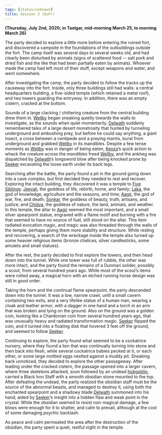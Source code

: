 ```yaml
---
tags: [status/unknown]
title: Session 3 (DuFr)
---
```



**(Thursday, July 2nd, 2020; in Taelgar, mid-morning March 25, to morning March 26)**

The party decided to explore a little more before entering the ruined fort, and discovered a campsite in the foundations of the outbuildings outside the fort. The camp itself was several days to several weeks old, and had clearly been disturbed by animals (signs of scattered food -- salt pork and dried fish and the like that had been partially eaten by animals). Whoever made the camp had left most of their stuff, except weapons and water, and went somewhere. 

After investigating the camp, the party decided to follow the tracks up the causeway into the fort. Inside, only three buildings still had walls: a central headquarters building, a five-sided temple (which retained a metal roof), and two towers guarding the entryway. In addition, there was an empty cistern, cracked at the bottom. 

Sounds of a large clacking / chittering creature from the central building drew them in. [Wellby](<../../../people/pcs/dunmar-fellowship/wellby.md>) began sneaking quietly towards the walls to investigate, as the sounds when quiet momentarily. [Delwath](<../../../people/pcs/dunmar-fellowship/delwath.md>) suddenly remembered tales of a large desert monstrosity that hunted by tunneling underground and ambushing prey, but before he could say anything, a giant insect, a cross between a centipede and a preying mantis, burst from underground and grabbed [Wellby](<../../../people/pcs/dunmar-fellowship/wellby.md>) in its mandibles. Despite a few tense moments as [Wellby](<../../../people/pcs/dunmar-fellowship/wellby.md>) was in danger of being eaten, [Kenzo](<../../../people/pcs/dunmar-fellowship/kenzo.md>)’s quick action to whack the creature across the mandibles freed [Wellby](<../../../people/pcs/dunmar-fellowship/wellby.md>), and the ankheg was dispatched by [Delwath](<../../../people/pcs/dunmar-fellowship/delwath.md>)’s longsword blow after being knocked prone by [Seeker](<../../../people/pcs/dunmar-fellowship/seeker.md>) excavating the loose earth under its back legs. 

Searching after the battle, the party found a pit in the ground going down into a cave complex, but first decided they needed to rest and recover. Exploring the intact building, they discovered it was a temple to [Five Siblings](<../../../cosmology/religions/five-siblings/five-siblings.md>): [Jeevali](<../../../cosmology/gods/incorporeal-gods/dunmari/jeevali.md>), the goddess of life, rebirth, home, and family; [Laka](<../../../cosmology/gods/incorporeal-gods/dunmari/laka.md>), the god of knowledge, agriculture and the seasons, and time; [Aagir](<../../../cosmology/gods/incorporeal-gods/dunmari/aagir.md>), the god of war, fire, and death; [Sonkar](<../../../cosmology/gods/incorporeal-gods/dunmari/sonkar.md>), the goddess of beauty, truth, artisans, and justice; and [Chidya](<../../../cosmology/gods/incorporeal-gods/dunmari/chidya.md>), the goddess of nature, the land, animals, and weather. In this temple, the altar to [Aagir](<../../../cosmology/gods/incorporeal-gods/dunmari/aagir.md>) seemed the most important, and a small silver spearpoint statue, engraved with a flame motif and burning with a fire that seemed to have no source of fuel, still stood on the altar. This item radiated evocation magic, and magic was also threaded through the walls of the temple, perhaps giving them more stability and structure. While resting and recovering, a search of the wreckage inside the temple also turned up some heavier religious items (bronze chalices, silver candlesticks, some amulets and small statues). 

After the rest, the party decided to first explore the towers, and then head down into the tunnel. While one tower was full of rubble, the other was more intact, and the party found the remains of a Dunmari solider, possibly a scout, from several hundred years ago. While most of the scout’s items were rotted away, a magical horn with an etched running horse design was still in good order. 

Taking the horn and the continual flame spearpoint, the party descended down into the tunnel. It was a low, narrow crawl, until a small cavern containing two exits, and a very lifelike statue of a human man, wearing a cloak and leather armor, with a dagger in one hand and a torch in an arm that was broken and lying on the ground. Also on the ground was a golden coin, looking like a Chardonian coin from several hundred years ago, that was unusually heavy and radiated transformation magic. [Seeker](<../../../people/pcs/dunmar-fellowship/seeker.md>) flipped the coin, and it turned into a floating disk that hovered 3 feet off the ground, and seemed to follow [Seeker](<../../../people/pcs/dunmar-fellowship/seeker.md>).

Continuing to explore, the party found what seemed to be a cockatrice nursery, where they found a lion that was continually turning into stone and then back into flesh, while several cockatrice babies pecked at it, or each other, or some large mottled eggs nestled against a muddy pit. Sneaking back unnoticed, they decided to explore the other passageway. After leading under the cracked cistern, the passage opened into a larger cavern, where three skeletons attacked, soon followed by an undead [hobgoblin](<../../../species/goblinoids/hobgoblins.md>), carried a Black Iron Staff with a smooth obsidian stone mounted to the top. After defeating the undead, the party realized the obsidian staff must be the source of the abnormal beasts, and managed to destroy it, using both the enchanted spearpoint and a shadowy blade [Delwath](<../../../people/pcs/dunmar-fellowship/delwath.md>) summoned into his hand, aided by [Seeker](<../../../people/pcs/dunmar-fellowship/seeker.md>)’s insight into a hidden flaw and weak point in the crystal. While the obsidian seemed to resist non-magical damage, a few blows were enough for it to shatter, and calm to prevail, although at the cost of some damaging psychic backlash.

As peace and calm permeated the area after the destruction of the obsidian, the party spent a quiet, restful night in the temple.

